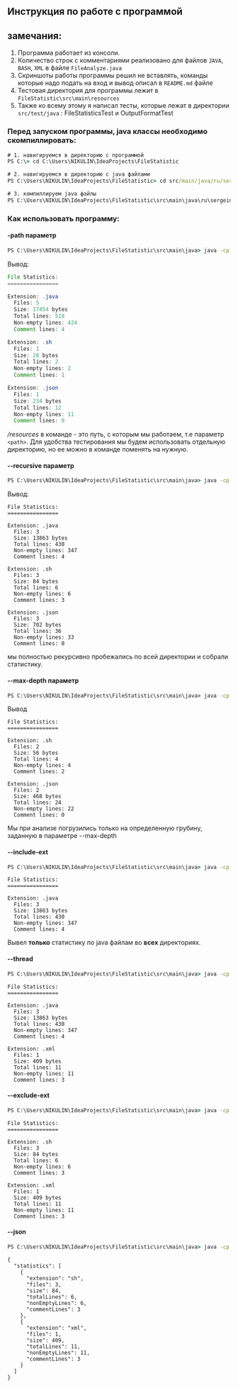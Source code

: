 ## Инструкция по работе с программой

## замечания:

1) Программа работает из консоли.
2) Количество строк с комментариями  реализовано для файлов `JAVA`, `BASH`, `XML` в файле `FileAnalyze.java`
3) Скриншоты работы программы решил не вставлять, команды которые надо подать на вход и вывод описал в `README.md` файле
4) Тестовая директория для программы лежит в `FileStatistic\src\main\resources`
5) Также ко всему этому я написал тесты, которые лежат в директории `src/test/java` : FileStatisticsTest и OutputFormatTest

### Перед запуском программы, java классы необходимо скомпиллировать:

```cmd
# 1. навигируемся в директорию с программой
PS C:\> cd C:\Users\NIKULIN\IdeaProjects\FileStatistic

# 2. навигируемся в директорию с java файлами
PS C:\Users\NIKULIN\IdeaProjects\FileStatistic> cd src/main/java/ru/sergeinikulin/fileStatistic

# 3. компиллируем java файлы
PS C:\Users\NIKULIN\IdeaProjects\FileStatistic\src\main\java\ru\sergeinikulin\fileStatistic> javac *.java 
```

### Как использовать программу:

#### -path параметр

```cmd
PS C:\Users\NIKULIN\IdeaProjects\FileStatistic\src\main\java> java -cp . ru.sergeinikulin.fileStatistic.Main ../resources
```

Вывод: 

```java
File Statistics:
================

Extension: .java
  Files: 5
  Size: 17454 bytes
  Total lines: 518
  Non-empty lines: 424
  Comment lines: 4

Extension: .sh
  Files: 1
  Size: 28 bytes
  Total lines: 2
  Non-empty lines: 2
  Comment lines: 1

Extension: .json
  Files: 1
  Size: 234 bytes
  Total lines: 12
  Non-empty lines: 11
  Comment lines: 0
```

*/resources* в команде - это путь, с которым мы работаем, т.е параметр `<path>`. Для удобства тестирования мы будем использовать отдельную директорию, но ее можно в команде поменять на нужную.

#### --recursive параметр

```cmd
PS C:\Users\NIKULIN\IdeaProjects\FileStatistic\src\main\java> java -cp . ru.sergeinikulin.fileStatistic.Main ../resources --recursive
```

Вывод:

```
File Statistics:
================

Extension: .java
  Files: 3
  Size: 13863 bytes
  Total lines: 430
  Non-empty lines: 347
  Comment lines: 4

Extension: .sh
  Files: 3
  Size: 84 bytes
  Total lines: 6
  Non-empty lines: 6
  Comment lines: 3

Extension: .json
  Files: 3
  Size: 702 bytes
  Total lines: 36
  Non-empty lines: 33
  Comment lines: 0
```

мы полностью рекурсивно пробежались по всей директории и собрали статистику. 

#### --max-depth параметр

```cmd
PS C:\Users\NIKULIN\IdeaProjects\FileStatistic\src\main\java> java -cp . ru.sergeinikulin.fileStatistic.Main ../resources --recursive --max-depth=2
```

Вывод

```
File Statistics:
================

Extension: .sh
  Files: 2
  Size: 56 bytes
  Total lines: 4
  Non-empty lines: 4
  Comment lines: 2

Extension: .json
  Files: 2
  Size: 468 bytes
  Total lines: 24
  Non-empty lines: 22
  Comment lines: 0
```

Мы при анализе погрузились только на определенную грубину, заданную в параметре --max-depth

#### --include-ext

```cmd
PS C:\Users\NIKULIN\IdeaProjects\FileStatistic\src\main\java> java -cp . ru.sergeinikulin.fileStatistic.Main ../resources --recursive --include-ext=java
```

```
File Statistics:
================

Extension: .java
  Files: 3
  Size: 13863 bytes
  Total lines: 430
  Non-empty lines: 347
  Comment lines: 4
```

Вывел **только** статистику по java файлам во **всех** директориях.

#### **--thread**

```cmd
PS C:\Users\NIKULIN\IdeaProjects\FileStatistic\src\main\java> java -cp . ru.sergeinikulin.fileStatistic.Main ../resources --recursive --include-ext=java,xml --thread=4 
```

```
File Statistics:
================

Extension: .java
  Files: 3
  Size: 13863 bytes
  Total lines: 430
  Non-empty lines: 347
  Comment lines: 4

Extension: .xml
  Files: 1
  Size: 409 bytes
  Total lines: 11
  Non-empty lines: 11
  Comment lines: 3
```

#### --exclude-ext

```cmd
PS C:\Users\NIKULIN\IdeaProjects\FileStatistic\src\main\java> java -cp . ru.sergeinikulin.fileStatistic.Main ../resources --recursive --exclude-ext=java,json
```

```
File Statistics:
================

Extension: .sh
  Files: 3
  Size: 84 bytes
  Total lines: 6
  Non-empty lines: 6
  Comment lines: 3

Extension: .xml
  Files: 1
  Size: 409 bytes
  Total lines: 11
  Non-empty lines: 11
  Comment lines: 3
```

#### --json

```cmd
PS C:\Users\NIKULIN\IdeaProjects\FileStatistic\src\main\java> java -cp . ru.sergeinikulin.fileStatistic.Main ../resources --recursive --exclude-ext=java,json --output=json
```

```
{
  "statistics": [
    {
      "extension": "sh",
      "files": 3,
      "size": 84,
      "totalLines": 6,
      "nonEmptyLines": 6,
      "commentLines": 3
    },
    {
      "extension": "xml",
      "files": 1,
      "size": 409,
      "totalLines": 11,
      "nonEmptyLines": 11,
      "commentLines": 3
    }
  ]
}
```

#### 

